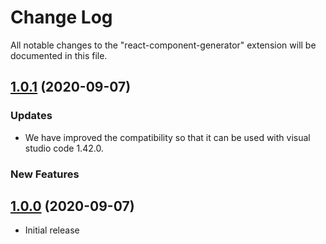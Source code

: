 # Change Log

All notable changes to the "react-component-generator" extension will be documented in this file.

<a name="1.0.1"></a>

## [1.0.1](https://github.com/Sh031224/react-component-container-generator/releases/tag/v1.0.1) (2020-09-07)

### Updates

- We have improved the compatibility so that it can be used with visual studio code 1.42.0.

### New Features

<a name="1.0.0"></a>

## [1.0.0](#) (2020-09-07)

- Initial release
